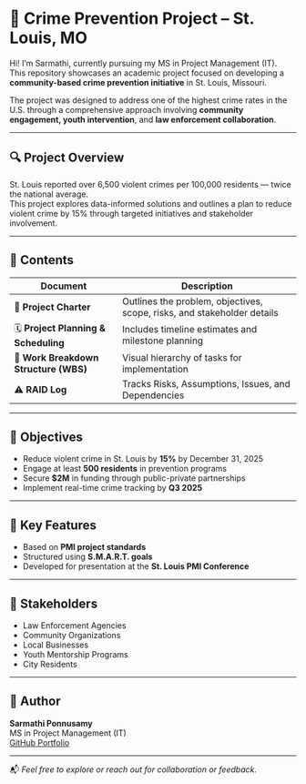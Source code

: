 # 📂 Crime Prevention Project – St. Louis, MO

Hi! I’m Sarmathi, currently pursuing my MS in Project Management (IT).  
This repository showcases an academic project focused on developing a **community-based crime prevention initiative** in St. Louis, Missouri.

The project was designed to address one of the highest crime rates in the U.S. through a comprehensive approach involving **community engagement, youth intervention**, and **law enforcement collaboration**.

---

## 🔍 Project Overview

St. Louis reported over 6,500 violent crimes per 100,000 residents — twice the national average.  
This project explores data-informed solutions and outlines a plan to reduce violent crime by 15% through targeted initiatives and stakeholder involvement.

---

## 📁 Contents

| Document | Description |
|----------|-------------|
| 📄 **Project Charter** | Outlines the problem, objectives, scope, risks, and stakeholder details |
| 🗓️ **Project Planning & Scheduling** | Includes timeline estimates and milestone planning |
| 🧩 **Work Breakdown Structure (WBS)** | Visual hierarchy of tasks for implementation |
| ⚠️ **RAID Log** | Tracks Risks, Assumptions, Issues, and Dependencies |

---

## 🎯 Objectives

- Reduce violent crime in St. Louis by **15%** by December 31, 2025  
- Engage at least **500 residents** in prevention programs  
- Secure **$2M** in funding through public-private partnerships  
- Implement real-time crime tracking by **Q3 2025**

---

## 📌 Key Features

- Based on **PMI project standards**
- Structured using **S.M.A.R.T. goals**
- Developed for presentation at the **St. Louis PMI Conference**

---

## 🤝 Stakeholders

- Law Enforcement Agencies  
- Community Organizations  
- Local Businesses  
- Youth Mentorship Programs  
- City Residents  

---

## 💼 Author

**Sarmathi Ponnusamy**  
MS in Project Management (IT)  
[GitHub Portfolio](https://github.com/Sarmathi-Ponnusamy)

---

📬 *Feel free to explore or reach out for collaboration or feedback.*
